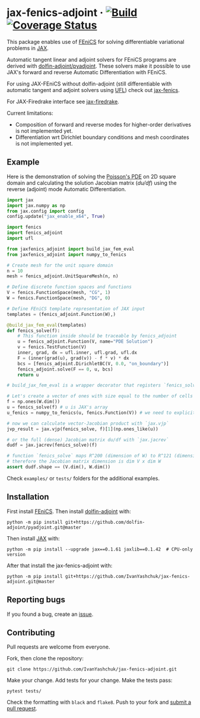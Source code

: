 # jax-fenics-adjoint &middot; [![Build](https://github.com/ivanyashchuk/jax-fenics-adjoint/workflows/CI/badge.svg)](https://github.com/ivanyashchuk/jax-fenics-adjoint/actions?query=workflow%3ACI+branch%3Amaster) [![Coverage Status](https://coveralls.io/repos/github/IvanYashchuk/jax-fenics-adjoint/badge.svg?branch=master)](https://coveralls.io/github/IvanYashchuk/jax-fenics-adjoint?branch=master)

This package enables use of [FEniCS](http://fenicsproject.org) for solving differentiable variational problems in [JAX](https://github.com/google/jax).

Automatic tangent linear and adjoint solvers for FEniCS programs are derived with [dolfin-adjoint/pyadjoint](http://www.dolfin-adjoint.org/en/latest/).
These solvers make it possible to use JAX's forward and reverse Automatic Differentiation with FEniCS.

For using JAX-FEniCS without dolfin-adjoint (still differentiable with automatic tangent and adjoint solvers using [UFL](https://github.com/FEniCS/ufl)) check out [jax-fenics](https://github.com/IvanYashchuk/jax-fenics).

For JAX-Firedrake interface see [jax-firedrake](https://github.com/IvanYashchuk/jax-firedrake).

Current limitations:
* Composition of forward and reverse modes for higher-order derivatives is not implemented yet.
* Differentiation wrt Dirichlet boundary conditions and mesh coordinates is not implemented yet.

## Example
Here is the demonstration of solving the [Poisson's PDE](https://en.wikipedia.org/wiki/Poisson%27s_equation)
on 2D square domain and calculating the solution Jacobian matrix (_du/df_) using the reverse (adjoint) mode Automatic Differentiation.
```python
import jax
import jax.numpy as np
from jax.config import config
config.update("jax_enable_x64", True)

import fenics
import fenics_adjoint
import ufl

from jaxfenics_adjoint import build_jax_fem_eval
from jaxfenics_adjoint import numpy_to_fenics

# Create mesh for the unit square domain
n = 10
mesh = fenics_adjoint.UnitSquareMesh(n, n)

# Define discrete function spaces and functions
V = fenics.FunctionSpace(mesh, "CG", 1)
W = fenics.FunctionSpace(mesh, "DG", 0)

# Define FEniCS template representation of JAX input
templates = (fenics_adjoint.Function(W),)

@build_jax_fem_eval(templates)
def fenics_solve(f):
    # This function inside should be traceable by fenics_adjoint
    u = fenics_adjoint.Function(V, name="PDE Solution")
    v = fenics.TestFunction(V)
    inner, grad, dx = ufl.inner, ufl.grad, ufl.dx
    F = (inner(grad(u), grad(v)) - f * v) * dx
    bcs = [fenics_adjoint.DirichletBC(V, 0.0, "on_boundary")]
    fenics_adjoint.solve(F == 0, u, bcs)
    return u

# build_jax_fem_eval is a wrapper decorator that registers `fenics_solve` for JAX

# Let's create a vector of ones with size equal to the number of cells in the mesh
f = np.ones(W.dim())
u = fenics_solve(f) # u is JAX's array
u_fenics = numpy_to_fenics(u, fenics.Function(V)) # we need to explicitly provide template function for conversion

# now we can calculate vector-Jacobian product with `jax.vjp`
jvp_result = jax.vjp(fenics_solve, f)[1](np.ones_like(u))

# or the full (dense) Jacobian matrix du/df with `jax.jacrev`
dudf = jax.jacrev(fenics_solve)(f)

# function `fenics_solve` maps R^200 (dimension of W) to R^121 (dimension of V)
# therefore the Jacobian matrix dimension is dim V x dim W
assert dudf.shape == (V.dim(), W.dim())
```
Check `examples/` or `tests/` folders for the additional examples.

## Installation
First install [FEniCS](http://fenicsproject.org).
Then install [dolfin-adjoint](http://www.dolfin-adjoint.org/en/latest/) with:

    python -m pip install git+https://github.com/dolfin-adjoint/pyadjoint.git@master

Then install [JAX](https://github.com/google/jax) with:

    python -m pip install --upgrade jax==0.1.61 jaxlib==0.1.42  # CPU-only version

After that install the jax-fenics-adjoint with:

    python -m pip install git+https://github.com/IvanYashchuk/jax-fenics-adjoint.git@master

## Reporting bugs

If you found a bug, create an [issue].

[issue]: https://github.com/IvanYashchuk/jax-fenics-adjoint/issues/new

## Contributing

Pull requests are welcome from everyone.

Fork, then clone the repository:

    git clone https://github.com/IvanYashchuk/jax-fenics-adjoint.git

Make your change. Add tests for your change. Make the tests pass:

    pytest tests/

Check the formatting with `black` and `flake8`. Push to your fork and [submit a pull request][pr].

[pr]: https://github.com/IvanYashchuk/jax-fenics-adjoint/pulls
